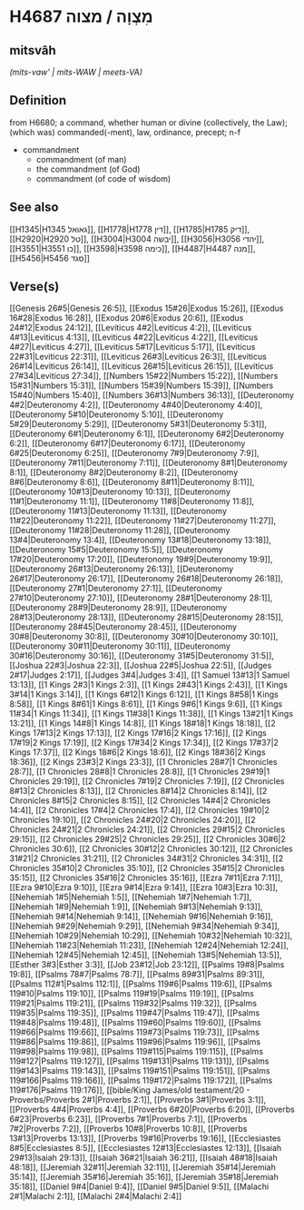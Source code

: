 # H4687 מִצְוָה / מצוה

## mitsvâh

_(mits-vaw' | mits-WAW | meets-VA)_

## Definition

from H6680; a command, whether human or divine (collectively, the Law); (which was) commanded(-ment), law, ordinance, precept; n-f

- commandment
  - commandment (of man)
  - the commandment (of God)
  - commandment (of code of wisdom)

## See also

[[H1345|H1345 גאואל]], [[H1778|H1778 דין]], [[H1785|H1785 דיק]], [[H2920|H2920 טל]], [[H3004|H3004 יבשה]], [[H3056|H3056 יהדי]], [[H3551|H3551 כו]], [[H3598|H3598 כימה]], [[H4487|H4487 מנה]], [[H5456|H5456 סגד]]

## Verse(s)

[[Genesis 26#5|Genesis 26:5]], [[Exodus 15#26|Exodus 15:26]], [[Exodus 16#28|Exodus 16:28]], [[Exodus 20#6|Exodus 20:6]], [[Exodus 24#12|Exodus 24:12]], [[Leviticus 4#2|Leviticus 4:2]], [[Leviticus 4#13|Leviticus 4:13]], [[Leviticus 4#22|Leviticus 4:22]], [[Leviticus 4#27|Leviticus 4:27]], [[Leviticus 5#17|Leviticus 5:17]], [[Leviticus 22#31|Leviticus 22:31]], [[Leviticus 26#3|Leviticus 26:3]], [[Leviticus 26#14|Leviticus 26:14]], [[Leviticus 26#15|Leviticus 26:15]], [[Leviticus 27#34|Leviticus 27:34]], [[Numbers 15#22|Numbers 15:22]], [[Numbers 15#31|Numbers 15:31]], [[Numbers 15#39|Numbers 15:39]], [[Numbers 15#40|Numbers 15:40]], [[Numbers 36#13|Numbers 36:13]], [[Deuteronomy 4#2|Deuteronomy 4:2]], [[Deuteronomy 4#40|Deuteronomy 4:40]], [[Deuteronomy 5#10|Deuteronomy 5:10]], [[Deuteronomy 5#29|Deuteronomy 5:29]], [[Deuteronomy 5#31|Deuteronomy 5:31]], [[Deuteronomy 6#1|Deuteronomy 6:1]], [[Deuteronomy 6#2|Deuteronomy 6:2]], [[Deuteronomy 6#17|Deuteronomy 6:17]], [[Deuteronomy 6#25|Deuteronomy 6:25]], [[Deuteronomy 7#9|Deuteronomy 7:9]], [[Deuteronomy 7#11|Deuteronomy 7:11]], [[Deuteronomy 8#1|Deuteronomy 8:1]], [[Deuteronomy 8#2|Deuteronomy 8:2]], [[Deuteronomy 8#6|Deuteronomy 8:6]], [[Deuteronomy 8#11|Deuteronomy 8:11]], [[Deuteronomy 10#13|Deuteronomy 10:13]], [[Deuteronomy 11#1|Deuteronomy 11:1]], [[Deuteronomy 11#8|Deuteronomy 11:8]], [[Deuteronomy 11#13|Deuteronomy 11:13]], [[Deuteronomy 11#22|Deuteronomy 11:22]], [[Deuteronomy 11#27|Deuteronomy 11:27]], [[Deuteronomy 11#28|Deuteronomy 11:28]], [[Deuteronomy 13#4|Deuteronomy 13:4]], [[Deuteronomy 13#18|Deuteronomy 13:18]], [[Deuteronomy 15#5|Deuteronomy 15:5]], [[Deuteronomy 17#20|Deuteronomy 17:20]], [[Deuteronomy 19#9|Deuteronomy 19:9]], [[Deuteronomy 26#13|Deuteronomy 26:13]], [[Deuteronomy 26#17|Deuteronomy 26:17]], [[Deuteronomy 26#18|Deuteronomy 26:18]], [[Deuteronomy 27#1|Deuteronomy 27:1]], [[Deuteronomy 27#10|Deuteronomy 27:10]], [[Deuteronomy 28#1|Deuteronomy 28:1]], [[Deuteronomy 28#9|Deuteronomy 28:9]], [[Deuteronomy 28#13|Deuteronomy 28:13]], [[Deuteronomy 28#15|Deuteronomy 28:15]], [[Deuteronomy 28#45|Deuteronomy 28:45]], [[Deuteronomy 30#8|Deuteronomy 30:8]], [[Deuteronomy 30#10|Deuteronomy 30:10]], [[Deuteronomy 30#11|Deuteronomy 30:11]], [[Deuteronomy 30#16|Deuteronomy 30:16]], [[Deuteronomy 31#5|Deuteronomy 31:5]], [[Joshua 22#3|Joshua 22:3]], [[Joshua 22#5|Joshua 22:5]], [[Judges 2#17|Judges 2:17]], [[Judges 3#4|Judges 3:4]], [[1 Samuel 13#13|1 Samuel 13:13]], [[1 Kings 2#3|1 Kings 2:3]], [[1 Kings 2#43|1 Kings 2:43]], [[1 Kings 3#14|1 Kings 3:14]], [[1 Kings 6#12|1 Kings 6:12]], [[1 Kings 8#58|1 Kings 8:58]], [[1 Kings 8#61|1 Kings 8:61]], [[1 Kings 9#6|1 Kings 9:6]], [[1 Kings 11#34|1 Kings 11:34]], [[1 Kings 11#38|1 Kings 11:38]], [[1 Kings 13#21|1 Kings 13:21]], [[1 Kings 14#8|1 Kings 14:8]], [[1 Kings 18#18|1 Kings 18:18]], [[2 Kings 17#13|2 Kings 17:13]], [[2 Kings 17#16|2 Kings 17:16]], [[2 Kings 17#19|2 Kings 17:19]], [[2 Kings 17#34|2 Kings 17:34]], [[2 Kings 17#37|2 Kings 17:37]], [[2 Kings 18#6|2 Kings 18:6]], [[2 Kings 18#36|2 Kings 18:36]], [[2 Kings 23#3|2 Kings 23:3]], [[1 Chronicles 28#7|1 Chronicles 28:7]], [[1 Chronicles 28#8|1 Chronicles 28:8]], [[1 Chronicles 29#19|1 Chronicles 29:19]], [[2 Chronicles 7#19|2 Chronicles 7:19]], [[2 Chronicles 8#13|2 Chronicles 8:13]], [[2 Chronicles 8#14|2 Chronicles 8:14]], [[2 Chronicles 8#15|2 Chronicles 8:15]], [[2 Chronicles 14#4|2 Chronicles 14:4]], [[2 Chronicles 17#4|2 Chronicles 17:4]], [[2 Chronicles 19#10|2 Chronicles 19:10]], [[2 Chronicles 24#20|2 Chronicles 24:20]], [[2 Chronicles 24#21|2 Chronicles 24:21]], [[2 Chronicles 29#15|2 Chronicles 29:15]], [[2 Chronicles 29#25|2 Chronicles 29:25]], [[2 Chronicles 30#6|2 Chronicles 30:6]], [[2 Chronicles 30#12|2 Chronicles 30:12]], [[2 Chronicles 31#21|2 Chronicles 31:21]], [[2 Chronicles 34#31|2 Chronicles 34:31]], [[2 Chronicles 35#10|2 Chronicles 35:10]], [[2 Chronicles 35#15|2 Chronicles 35:15]], [[2 Chronicles 35#16|2 Chronicles 35:16]], [[Ezra 7#11|Ezra 7:11]], [[Ezra 9#10|Ezra 9:10]], [[Ezra 9#14|Ezra 9:14]], [[Ezra 10#3|Ezra 10:3]], [[Nehemiah 1#5|Nehemiah 1:5]], [[Nehemiah 1#7|Nehemiah 1:7]], [[Nehemiah 1#9|Nehemiah 1:9]], [[Nehemiah 9#13|Nehemiah 9:13]], [[Nehemiah 9#14|Nehemiah 9:14]], [[Nehemiah 9#16|Nehemiah 9:16]], [[Nehemiah 9#29|Nehemiah 9:29]], [[Nehemiah 9#34|Nehemiah 9:34]], [[Nehemiah 10#29|Nehemiah 10:29]], [[Nehemiah 10#32|Nehemiah 10:32]], [[Nehemiah 11#23|Nehemiah 11:23]], [[Nehemiah 12#24|Nehemiah 12:24]], [[Nehemiah 12#45|Nehemiah 12:45]], [[Nehemiah 13#5|Nehemiah 13:5]], [[Esther 3#3|Esther 3:3]], [[Job 23#12|Job 23:12]], [[Psalms 19#8|Psalms 19:8]], [[Psalms 78#7|Psalms 78:7]], [[Psalms 89#31|Psalms 89:31]], [[Psalms 112#1|Psalms 112:1]], [[Psalms 119#6|Psalms 119:6]], [[Psalms 119#10|Psalms 119:10]], [[Psalms 119#19|Psalms 119:19]], [[Psalms 119#21|Psalms 119:21]], [[Psalms 119#32|Psalms 119:32]], [[Psalms 119#35|Psalms 119:35]], [[Psalms 119#47|Psalms 119:47]], [[Psalms 119#48|Psalms 119:48]], [[Psalms 119#60|Psalms 119:60]], [[Psalms 119#66|Psalms 119:66]], [[Psalms 119#73|Psalms 119:73]], [[Psalms 119#86|Psalms 119:86]], [[Psalms 119#96|Psalms 119:96]], [[Psalms 119#98|Psalms 119:98]], [[Psalms 119#115|Psalms 119:115]], [[Psalms 119#127|Psalms 119:127]], [[Psalms 119#131|Psalms 119:131]], [[Psalms 119#143|Psalms 119:143]], [[Psalms 119#151|Psalms 119:151]], [[Psalms 119#166|Psalms 119:166]], [[Psalms 119#172|Psalms 119:172]], [[Psalms 119#176|Psalms 119:176]], [[bible/King James/old testament/20 - Proverbs/Proverbs 2#1|Proverbs 2:1]], [[Proverbs 3#1|Proverbs 3:1]], [[Proverbs 4#4|Proverbs 4:4]], [[Proverbs 6#20|Proverbs 6:20]], [[Proverbs 6#23|Proverbs 6:23]], [[Proverbs 7#1|Proverbs 7:1]], [[Proverbs 7#2|Proverbs 7:2]], [[Proverbs 10#8|Proverbs 10:8]], [[Proverbs 13#13|Proverbs 13:13]], [[Proverbs 19#16|Proverbs 19:16]], [[Ecclesiastes 8#5|Ecclesiastes 8:5]], [[Ecclesiastes 12#13|Ecclesiastes 12:13]], [[Isaiah 29#13|Isaiah 29:13]], [[Isaiah 36#21|Isaiah 36:21]], [[Isaiah 48#18|Isaiah 48:18]], [[Jeremiah 32#11|Jeremiah 32:11]], [[Jeremiah 35#14|Jeremiah 35:14]], [[Jeremiah 35#16|Jeremiah 35:16]], [[Jeremiah 35#18|Jeremiah 35:18]], [[Daniel 9#4|Daniel 9:4]], [[Daniel 9#5|Daniel 9:5]], [[Malachi 2#1|Malachi 2:1]], [[Malachi 2#4|Malachi 2:4]]